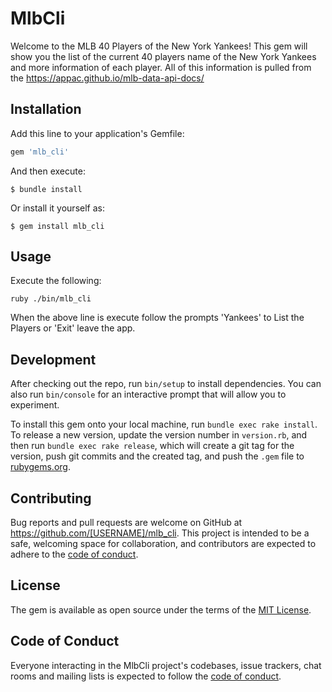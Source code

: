 # MlbCli

Welcome to the MLB 40 Players of the New York Yankees! This gem will show you the list of the current 40 players name of the New York Yankees and more information of each player. All of this information is pulled from the https://appac.github.io/mlb-data-api-docs/

## Installation

Add this line to your application's Gemfile:

```ruby
gem 'mlb_cli'
```

And then execute:

    $ bundle install

Or install it yourself as:

    $ gem install mlb_cli

## Usage

Execute the following:

`ruby ./bin/mlb_cli`

When the above line is execute follow the prompts 'Yankees' to List the Players or 'Exit' leave the app.

## Development

After checking out the repo, run `bin/setup` to install dependencies. You can also run `bin/console` for an interactive prompt that will allow you to experiment.

To install this gem onto your local machine, run `bundle exec rake install`. To release a new version, update the version number in `version.rb`, and then run `bundle exec rake release`, which will create a git tag for the version, push git commits and the created tag, and push the `.gem` file to [rubygems.org](https://rubygems.org).

## Contributing

Bug reports and pull requests are welcome on GitHub at https://github.com/[USERNAME]/mlb_cli. This project is intended to be a safe, welcoming space for collaboration, and contributors are expected to adhere to the [code of conduct](https://github.com/[USERNAME]/mlb_cli/blob/master/CODE_OF_CONDUCT.md).

## License

The gem is available as open source under the terms of the [MIT License](https://opensource.org/licenses/MIT).

## Code of Conduct

Everyone interacting in the MlbCli project's codebases, issue trackers, chat rooms and mailing lists is expected to follow the [code of conduct](https://github.com/[USERNAME]/mlb_cli/blob/master/CODE_OF_CONDUCT.md).
